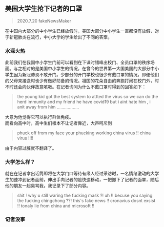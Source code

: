## 美国大学生抢下记者的口罩
> 2020.7.20 fakeNewsMaker

在中国内大部分的中小学生已经放假时，美国大部分中小学生一直都没有放假，对于新冠肺炎在流行，中小大学的学生给出了不同的答案。

### 水深火热
此前我们在我国中小学生门前可以看到在下课时错峰出校门、全员口罩的秩序场面。与之相对的是美国中小学生的情况，在曾今的世界第一大国美国的大部分中小学生因为新冠肺炎不敢开门。少部分的开门学校也很少有戴口罩的情况，即便他们的父母来接送时也少有做好防备的情况。祖国的花朵自由的奔跑打闹在校门外，时不时还会向伙伴故意咳嗽。在记者询问为什么不戴口罩时得到的回答如下：
> the young kid got the best system to attted the virus so we can do the herd immunity and my friend he have covid19 but i aint hate him , i anit away from him ………………

大意为他觉得它可以执行群体免疫。   
而看向高中时，高中生们根本不让记者靠近，大声呵斥到
> phuck off from my face your phucking working china virus !! china virus !!!!

由于内容过脏就不翻译了。

### 大学怎么样？
就在在记者拿出话筒即将在大学门口等待有缘人经过采访时，一名情绪激动的大学生加速冲到记者面前，伸出手向记者的脸快速移动，一把撤下了记者的面罩，随后他的朋友一起臭骂我，我记录下了部分内容。
> shit ! why u still waring the fucking mask ?! uh !! becuse you saying the fucking chingchong ??! this's fake news !! cronavius dosnt exsist !! tonaly lie from china and microsoft !!

### 记者没事